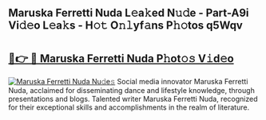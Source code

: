 ## Maruska Ferretti Nuda L𝚎a𝚔ed N𝚞𝚍e - Part-A9i Vi𝚍𝚎o L𝚎a𝚔s - H𝚘𝚝 O𝚗𝚕yf𝚊ns P𝚑𝚘tos q5Wqv

# <h2><a href="http://kf7b44.oniu.top/?m=Maruska+Ferretti+Nuda">🔗👉 🔴 Maruska Ferretti Nuda P𝚑ot𝚘𝚜 V𝚒d𝚎o</a></h2>

[![Maruska Ferretti Nuda Nu𝚍e𝚜](https://i.imgur.com/0qMVB7G.gif)](http://kf7b44.oniu.top/?m=Maruska+Ferretti+Nuda)
Social media innovator Maruska Ferretti Nuda, acclaimed for disseminating dance and lifestyle knowledge, through presentations and blogs. Talented writer Maruska Ferretti Nuda, recognized for their exceptional skills and accomplishments in the realm of literature.  
